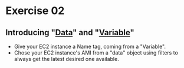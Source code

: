 # Exercise 02

## Introducing "[Data](https://www.terraform.io/docs/configuration/data-sources.html)" and "[Variable](https://www.terraform.io/docs/configuration/variables.html)"

* Give your EC2 instance a Name tag, coming from a "Variable".
* Chose your EC2 instance's AMI from a "data" object using filters to always get the latest desired one available.